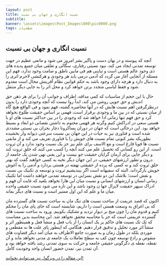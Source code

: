 ```yaml
---
layout: post
title: نسبت انگاری و جهان بی نسبت 
subtitle: 
banner: \assets\images\Post_Images\000\pic0000.png
tags: شطحیات
---
```



## نسبت انگاری و جهان بی نسبت

آنچه که پیوسته و در نهان دست و پاگیر بشر امروز می شود و مانعی عظیم در جهت توسعه تمدنی ایجاد می کند، نبود نسبتی رفتاری، سگالی و تعلقی میان جمیع پدیده های ذی وجود عالم هستی است و تباینی هم فی مابین ناطق و صامت وجود ندارد، فهم این مسئله از آنجایی آغاز می گردد که آدمی درمی یابد هر وجودی و هرکنشی لاجرم اثری را به دنبال دارد و هرچه دارای وجود باشد به حکم قوانین نظام آفرینش محال است معدوم شود و فقط لباسی متجدد برتن خواهد کرد و محل اثر را به جایی دیگر منتقل.

حال با این حجم از مناسبات که کمی مداقه، اطراف و جوانب آن را برای هر ذهن حق اندیش و حق جویی روشن می کند، ابداً روا نیست که آنچه وجودی دارد را بدون درنظرگرفتن اهم نسبت هایش که در آنها محاصره گشته، فهم نمود و فی الواقع هیچ گاه از میان نسبتی که در بین ما و وجودی برقرار است، فهمی بر اساس حقیقت طلوع نخواهد کرد و حق فهم تنها زمانی ادا خواهد شد که وجودی را در بین حداکثر نسبت های او با هستی سعی در ادراکش کنیم وگرنه هر فهمی محتوم به داشتن نقصانی ذو ابعاد و بسیط خواهد بود. این درحالی است که جهان در دوران پساکرونا دچار بحران بی نسبتی مشددی شده است و فناوری نیز به حیات در این جهان بی نسبت سرعتی دیوانه وار بخشیده بطوریکه بشر کنونی تمام نسبت های خویش را با فناوری تعریف می کند و از مابقی نسبت ها قویا فارغ است و مع الاسف برای علم نیز جز یک نسبت وجود ندارد و آن ثروت است. از این رو کسانی که تحصیل علم می کنند آنچه را کسب می کنند که خلق ثروت کند و دیگر جایی برای آرمان گرایان حقیقت جو نیست و این یعنی تهی شدن یک جامعه از درون و تطور ارزشهای حقیقی، در این جهان دیگر نخبه به کسی خواهند گفت که بهتر خلق ثروت کند و نه کسی که پرده از حقیقتی نهفته در هستی بردارد و آدمی را به آغوش خویش بازگرداند، البته که سفیهانه است اگر بیندیشیم ثروت و توسعه ی تکنیک بی نسبت و نقش است؛ بلاشک این دو نقش بسزایی در توسعه تمدنی خواهند داشت اما تکنیک زمانی انسان و ارزشهای انسانی و نسبت میان این هارا نخواهد بلعید که غایت آن فهم و ادراک سپهر حقیقت لایزال جها ن وجود باشد و این تازه می شود نسبت حقیقی واحده میان ما و علم که این اول مسیر است و نسبت های دیگر بماند.

اکنون که قصد عزیمت از ساحت نسبت های تنگ مان به ساحت نسبت های گسترده مان که بی اغراق به وسعت هستی است را داریم، شایسته است که جای پای مان را محکم کنیم و قدوم مان را چون میخ بر دیوار تردید و تشکیک بکوبیم. ورود به ساحت نسبت های گسترده عزیمتی است که جز با محاسبه محقق نخواهد شد. این محاسبه بدین معناست که تک تک نسبت های حاکم بر یک انسان را از باب فعل و منشأ فعل و همینطور اثر و منشأ اثر مورد تحلیل و تدقیق قرار دهیم. هنگامی که اینطور پای علت ها نه مقطعی و موردی بلکه در طول زمان و به صورت جامع الاطراف به میان آمد دیگر قضاوت های منقوص و رادع توسعه چون کف به سطح تعاملات یک جامعه ی مدنی نخواهد ماند و آن نقطه، نقطه ی دگرگونی حقیقی جامعه و حرکت به سوی تمدنی رشد یافته خواهد بود و آن تمدن نیز، تمدن حضور انسان واجد وجودیت کامل.





[این مقاله را در ویرگول نیز می‌توانید بخوانید!](https://vrgl.ir/7iGAt)








